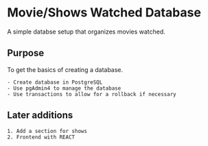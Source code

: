 # Movie/Shows Watched Database

A simple databse setup that organizes movies watched.

## Purpose

To get the basics of creating a database.

    - Create database in PostgreSQL
    - Use pgAdmin4 to manage the database
    - Use transactions to allow for a rollback if necessary

## Later additions

    1. Add a section for shows
    2. Frontend with REACT